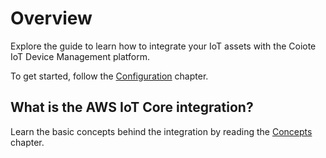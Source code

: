 #   Overview

Explore the guide to learn how to integrate your IoT assets with the Coiote IoT Device Management platform.

To get started, follow the [Configuration](/AWS_Integration_Guide/Configuring_AWS_integration/) chapter.

## What is the AWS IoT Core integration?

Learn the basic concepts behind the integration by reading the [Concepts](/AWS_Integration_Guide/Concepts/AWS_Integration_concepts/) chapter.
